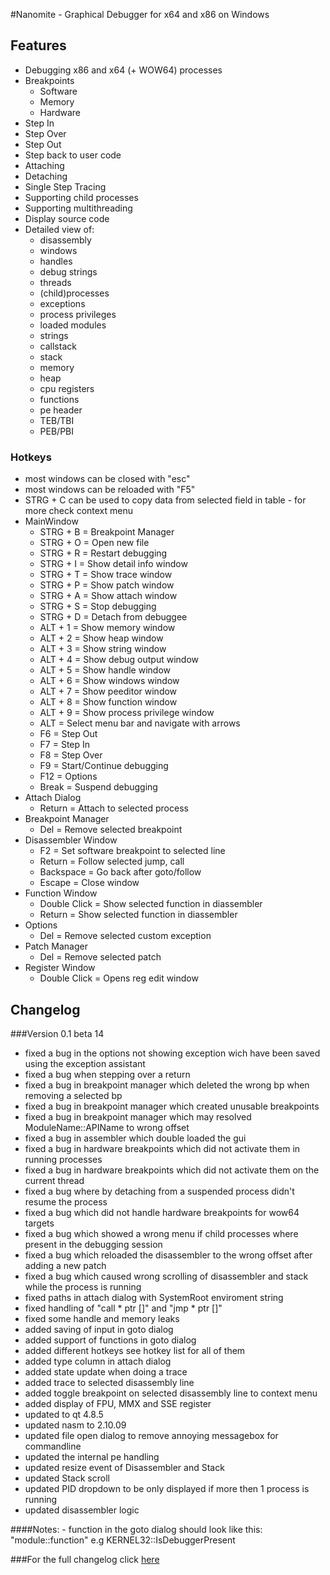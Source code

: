 #Nanomite - Graphical Debugger for x64 and x86 on Windows

## Features
- Debugging x86 and x64 (+ WOW64) processes
- Breakpoints
    - Software
	- Memory
	- Hardware
- Step In
- Step Over
- Step Out
- Step back to user code
- Attaching
- Detaching
- Single Step Tracing
- Supporting child processes
- Supporting multithreading
- Display source code
- Detailed view of:
	- disassembly
	- windows
	- handles
	- debug strings
	- threads
	- (child)processes
	- exceptions
	- process privileges
	- loaded modules
	- strings
	- callstack
	- stack
	- memory
	- heap
	- cpu registers
	- functions
	- pe header
	- TEB/TBI
	- PEB/PBI

### Hotkeys
- most windows can be closed with "esc"
- most windows can be reloaded with "F5"
- STRG + C can be used to copy data from selected field in table - for more check context menu
- MainWindow
	+ STRG + B		= Breakpoint Manager
	+ STRG + O		= Open new file
	+ STRG + R		= Restart debugging
	+ STRG + I		= Show detail info window
	+ STRG + T		= Show trace window
	+ STRG + P		= Show patch window
	+ STRG + A		= Show attach window
	+ STRG + S		= Stop debugging
	+ STRG + D		= Detach from debuggee
	+ ALT + 1		= Show memory window
	+ ALT + 2		= Show heap window
	+ ALT + 3		= Show string window
	+ ALT + 4		= Show debug output window
	+ ALT + 5		= Show handle window
	+ ALT + 6		= Show windows window
	+ ALT + 7		= Show peeditor window
	+ ALT + 8		= Show function window
	+ ALT + 9		= Show process privilege window
	+ ALT			= Select menu bar and navigate with arrows
	+ F6			= Step Out
	+ F7			= Step In
	+ F8			= Step Over
	+ F9			= Start/Continue debugging
	+ F12			= Options
	+ Break			= Suspend debugging
- Attach Dialog
	+ Return		= Attach to selected process
- Breakpoint Manager
	+ Del			= Remove selected breakpoint
- Disassembler Window
	+ F2			= Set software breakpoint to selected line
	+ Return		= Follow selected jump, call
	+ Backspace		= Go back after goto/follow
	+ Escape		= Close window
- Function Window
	+ Double Click	= Show selected function in diassembler
	+ Return		= Show selected function in diassembler
- Options
	+ Del			= Remove selected custom exception
- Patch Manager
	+ Del			= Remove selected patch
- Register Window
	+ Double Click	= Opens reg edit window

## Changelog
###Version 0.1 beta 14
+ fixed a bug in the options not showing exception wich have been saved using the exception assistant
+ fixed a bug when stepping over a return
+ fixed a bug in breakpoint manager which deleted the wrong bp when removing a selected bp
+ fixed a bug in breakpoint manager which created unusable breakpoints
+ fixed a bug in breakpoint manager which may resolved ModuleName::APIName to wrong offset
+ fixed a bug in assembler which double loaded the gui
+ fixed a bug in hardware breakpoints which did not activate them in running processes
+ fixed a bug in hardware breakpoints which did not activate them on the current thread
+ fixed a bug where by detaching from a suspended process didn't resume the process
+ fixed a bug which did not handle hardware breakpoints for wow64 targets
+ fixed a bug which showed a wrong menu if child processes where present in the debugging session
+ fixed a bug which reloaded the disassembler to the wrong offset after adding a new patch
+ fixed a bug which caused wrong scrolling of disassembler and stack while the process is running
+ fixed paths in attach dialog with SystemRoot enviroment string
+ fixed handling of "call * ptr []" and "jmp * ptr []"
+ fixed some handle and memory leaks
+ added saving of input in goto dialog 
+ added support of functions in goto dialog
+ added different hotkeys see hotkey list for all of them
+ added type column in attach dialog
+ added state update when doing a trace
+ added trace to selected disassembly line
+ added toggle breakpoint on selected disassembly line to context menu
+ added display of FPU, MMX and SSE register
+ updated to qt 4.8.5
+ updated nasm to 2.10.09
+ updated file open dialog to remove annoying messagebox for commandline
+ updated the internal pe handling
+ updated resize event of Disassembler and Stack
+ updated Stack scroll
+ updated PID dropdown to be only displayed if more then 1 process is running
+ updated disassembler logic

####Notes:
	- function in the goto dialog should look like this: "module::function"
	  e.g KERNEL32::IsDebuggerPresent

###For the full changelog click [here](https://github.com/zer0fl4g/Nanomite/blob/master/changelog.md)